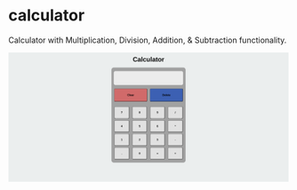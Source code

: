 # calculator
Calculator with Multiplication, Division, Addition, & Subtraction functionality.

![Website Screenshot](/images/calculator_prev.png)

